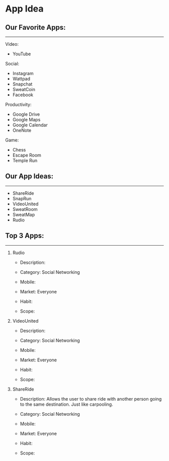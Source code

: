 # App Idea

## Our Favorite Apps:
____________________________________
Video:
- YouTube

Social:
- Instagram
- Wattpad
- Snapchat
- SweatCoin
- Facebook

Productivity:
- Google Drive
- Google Maps
- Google Calendar
- OneNote

Game:
- Chess
- Escape Room
- Temple Run


## Our App Ideas:
_________________________________________
- ShareRide
- SnapRun
- VideoUnited
- SweatRoom
- SweatMap
- Rudio


## Top 3 Apps:
_______________________________________
 1. Rudio
     - Description: 

    - Category: Social Networking

    - Mobile:

    
    - Market: Everyone

    - Habit: 

    - Scope: 
    
 2. VideoUnited
    - Description: 

    - Category: Social Networking

    - Mobile:

    
    - Market: Everyone

    - Habit: 

    - Scope: 
  
 3. ShareRide
     - Description: Allows the user to share ride with another person going to the same destination. Just like carpooling. 

    - Category: Social Networking

    - Mobile:

    
    - Market: Everyone

    - Habit: 

    - Scope: 


